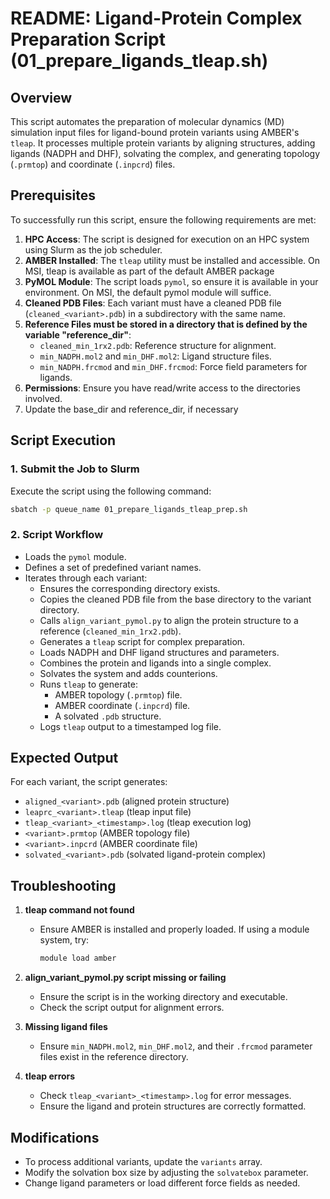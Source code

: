 # README: Ligand-Protein Complex Preparation Script (01_prepare_ligands_tleap.sh)


## Overview
This script automates the preparation of molecular dynamics (MD) simulation input files for ligand-bound protein variants using AMBER's `tleap`. It processes multiple protein variants by aligning structures, adding ligands (NADPH and DHF), solvating the complex, and generating topology (`.prmtop`) and coordinate (`.inpcrd`) files.

## Prerequisites
To successfully run this script, ensure the following requirements are met:

1. **HPC Access**: The script is designed for execution on an HPC system using Slurm as the job scheduler.
2. **AMBER Installed**: The `tleap` utility must be installed and accessible. On MSI, tleap is available as part of the default AMBER package
3. **PyMOL Module**: The script loads `pymol`, so ensure it is available in your environment. On MSI, the default pymol module will suffice.
4. **Cleaned PDB Files**: Each variant must have a cleaned PDB file (`cleaned_<variant>.pdb`) in a subdirectory with the same name.
5. **Reference Files must be stored in a directory that is defined by the variable "reference_dir"**:
   - `cleaned_min_1rx2.pdb`: Reference structure for alignment.
   - `min_NADPH.mol2` and `min_DHF.mol2`: Ligand structure files.
   - `min_NADPH.frcmod` and `min_DHF.frcmod`: Force field parameters for ligands.
6. **Permissions**: Ensure you have read/write access to the directories involved.
7. Update the base_dir and reference_dir, if necessary

## Script Execution

### 1. Submit the Job to Slurm
Execute the script using the following command:

```bash
sbatch -p queue_name 01_prepare_ligands_tleap_prep.sh
```

### 2. Script Workflow
- Loads the `pymol` module.
- Defines a set of predefined variant names.
- Iterates through each variant:
  - Ensures the corresponding directory exists.
  - Copies the cleaned PDB file from the base directory to the variant directory.
  - Calls `align_variant_pymol.py` to align the protein structure to a reference (`cleaned_min_1rx2.pdb`).
  - Generates a `tleap` script for complex preparation.
  - Loads NADPH and DHF ligand structures and parameters.
  - Combines the protein and ligands into a single complex.
  - Solvates the system and adds counterions.
  - Runs `tleap` to generate:
    - AMBER topology (`.prmtop`) file.
    - AMBER coordinate (`.inpcrd`) file.
    - A solvated `.pdb` structure.
  - Logs `tleap` output to a timestamped log file.

## Expected Output
For each variant, the script generates:
- `aligned_<variant>.pdb` (aligned protein structure)
- `leaprc_<variant>.tleap` (tleap input file)
- `tleap_<variant>_<timestamp>.log` (tleap execution log)
- `<variant>.prmtop` (AMBER topology file)
- `<variant>.inpcrd` (AMBER coordinate file)
- `solvated_<variant>.pdb` (solvated ligand-protein complex)

## Troubleshooting
1. **tleap command not found**
   - Ensure AMBER is installed and properly loaded. If using a module system, try:
     ```bash
     module load amber
     ```

2. **align_variant_pymol.py script missing or failing**
   - Ensure the script is in the working directory and executable.
   - Check the script output for alignment errors.

3. **Missing ligand files**
   - Ensure `min_NADPH.mol2`, `min_DHF.mol2`, and their `.frcmod` parameter files exist in the reference directory.

4. **tleap errors**
   - Check `tleap_<variant>_<timestamp>.log` for error messages.
   - Ensure the ligand and protein structures are correctly formatted.

## Modifications
- To process additional variants, update the `variants` array.
- Modify the solvation box size by adjusting the `solvatebox` parameter.
- Change ligand parameters or load different force fields as needed.
